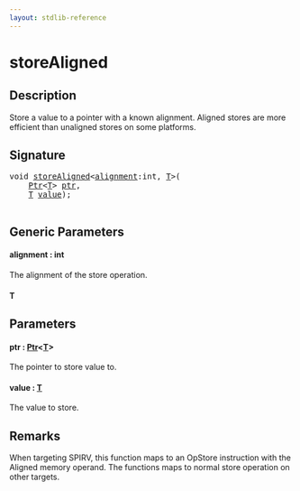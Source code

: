 ```yaml
---
layout: stdlib-reference
---
```


# storeAligned

## Description

Store a value to a pointer with a known alignment.
Aligned stores are more efficient than unaligned stores on some platforms.



## Signature 

<pre>
<span class="code_keyword">void</span> <a href="storealigned-5.html">storeAligned</a>&lt;<a href="storealigned-5.html#decl-alignment" class="code_var">alignment</a>:<span class="code_keyword">int</span>, <a href="storealigned-5.html#typeparam-T" class="code_type">T</a>&gt;(
    <a href="../types/ptr-0/index.html" class="code_type">Ptr</a>&lt;<a href="storealigned-5.html#typeparam-T" class="code_type">T</a>&gt; <a href="storealigned-5.html#decl-ptr" class="code_param">ptr</a>,
    <a href="storealigned-5.html#typeparam-T" class="code_type">T</a> <a href="storealigned-5.html#decl-value" class="code_param">value</a>);

</pre>

## Generic Parameters

####  <a id="decl-alignment"></a>alignment  : int
The alignment of the store operation.

####  <a id="typeparam-T"></a>T

## Parameters

####  <a id="decl-ptr"></a>ptr  : [Ptr](../types/ptr-0/index)\<[T](../types/ptr-0/index#typeparam-T)\>
The pointer to store value to.

####  <a id="decl-value"></a>value  : [T](storealigned-5#typeparam-T)
The value to store.


## Remarks
When targeting SPIRV, this function maps to an <span class='code'>OpStore</span> instruction with the <span class='code'>Aligned</span> memory operand.
The functions maps to normal store operation on other targets.


